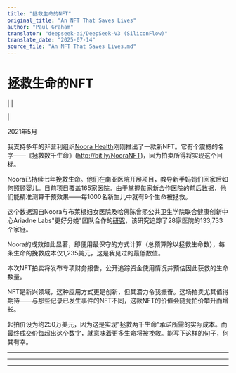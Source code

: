 ```yaml
---
title: "拯救生命的NFT"
original_title: "An NFT That Saves Lives"
author: "Paul Graham"
translator: "deepseek-ai/DeepSeek-V3 (SiliconFlow)"
translate_date: "2025-07-14"
source_file: "An NFT That Saves Lives.md"
---
```


# 拯救生命的NFT

| | [](index.html)  
  
|   
  
2021年5月  
  
我支持多年的非营利组织[Noora Health](https://www.noorahealth.org/)刚刚推出了一款新NFT。它有个震撼的名字——《拯救数千生命》(http://bit.ly/NooraNFT)，因为拍卖所得将实现这个目标。  
  
Noora已持续七年挽救生命。他们在南亚医院开展项目，教导新手妈妈们回家后如何照顾婴儿。目前项目覆盖165家医院。由于掌握每家新合作医院的前后数据，他们能精准测算干预效果——每1000名新生儿中就有9个生命被拯救。  
  
这个数据源自Noora与布莱根妇女医院及哈佛陈曾熙公共卫生学院联合健康创新中心Ariadne Labs"更好分娩"团队合作的[研究](http://bit.ly/NFT-research)，该研究追踪了28家医院的133,733个家庭。  
  
Noora的成效如此显著，即便用最保守的方式计算（总预算除以拯救生命数），每条生命的挽救成本仅1,235美元，这是我见过的最低数值。  
  
本次NFT拍卖将发布专项财务报告，公开追踪资金使用情况并预估因此获救的生命数量。  
  
NFT是新兴领域，这种应用方式更是创新，但其潜力令我振奋。这场拍卖尤其值得期待——与那些记录已发生事件的NFT不同，这款NFT的价值会随竞拍价攀升而增长。  
  
起拍价设为约250万美元，因为这是实现"拯救两千生命"承诺所需的实际成本。而最终成交价每超出这个数字，就意味着更多生命将被挽救。能写下这样的句子，何其有幸。  
  
  
---  
  
  

* * *  
  
---